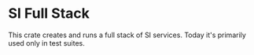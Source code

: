 # SI Full Stack

This crate creates and runs a full stack of SI services. Today it's primarily used only in test suites.
